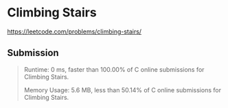 # Climbing Stairs

https://leetcode.com/problems/climbing-stairs/

## Submission

> Runtime: 0 ms, faster than 100.00% of C online submissions for Climbing Stairs.
>
> Memory Usage: 5.6 MB, less than 50.14% of C online submissions for Climbing Stairs.
